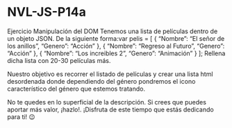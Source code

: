 # NVL-JS-P14a
Ejercicio Manipulación del DOM
Tenemos una lista de películas dentro de un objeto JSON. De la siguiente forma:var pelis = [
 {
   “Nombre”: “El señor de los anillos”,
   “Genero”: “Acción”
 },
{
   “Nombre”: “Regreso al Futuro”,
   “Genero”: “Acción”
 },
{
   “Nombre”: “Los increibles 2”,
   “Genero”: “Animación”
 }
];
Rellena dicha lista con 20-30 películas más.

Nuestro objetivo es recorrer el listado de películas y crear una lista html desordenada donde dependiendo del género pondremos el icono característico del género que estemos tratando.

No te quedes en lo superficial de la descripción. Si crees que puedes aportar más valor, ¡hazlo!. ¡Disfruta de este tiempo que estás dedicando para ti! 😉
